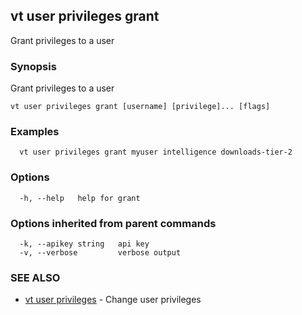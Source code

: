 ## vt user privileges grant

Grant privileges to a user

### Synopsis

Grant privileges to a user

```
vt user privileges grant [username] [privilege]... [flags]
```

### Examples

```
  vt user privileges grant myuser intelligence downloads-tier-2
```

### Options

```
  -h, --help   help for grant
```

### Options inherited from parent commands

```
  -k, --apikey string   api key
  -v, --verbose         verbose output
```

### SEE ALSO

* [vt user privileges](vt_user_privileges.md)	 - Change user privileges

